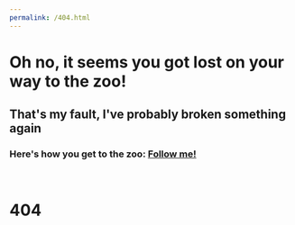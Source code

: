 ```yaml
---
permalink: /404.html
---
```


<h1> Oh no, it seems you got lost on your way to the zoo! </h1>
<h2> That's my fault, I've probably broken something again </h2>
<h3> Here's how you get to the zoo:
    <a href="https://hartnetl.github.io/the-sealiest-game-you-will-play-today/">Follow me!</a>
</h3>

<br>

<h1> 404 </h1>

